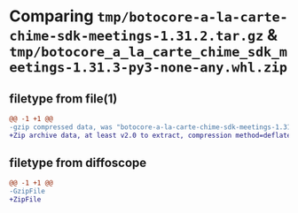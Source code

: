# Comparing `tmp/botocore-a-la-carte-chime-sdk-meetings-1.31.2.tar.gz` & `tmp/botocore_a_la_carte_chime_sdk_meetings-1.31.3-py3-none-any.whl.zip`

## filetype from file(1)

```diff
@@ -1 +1 @@
-gzip compressed data, was "botocore-a-la-carte-chime-sdk-meetings-1.31.2.tar", last modified: Wed Jul 12 01:44:27 2023, max compression
+Zip archive data, at least v2.0 to extract, compression method=deflate
```

## filetype from diffoscope

```diff
@@ -1 +1 @@
-GzipFile
+ZipFile
```

